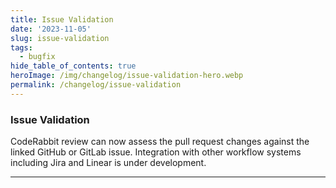```yaml
---
title: Issue Validation
date: '2023-11-05'
slug: issue-validation
tags:
  - bugfix
hide_table_of_contents: true
heroImage: /img/changelog/issue-validation-hero.webp
permalink: /changelog/issue-validation
---
```


### Issue Validation

CodeRabbit review can now assess the pull request changes against the linked GitHub or GitLab issue. Integration with other workflow systems including Jira and Linear is under development.

---
